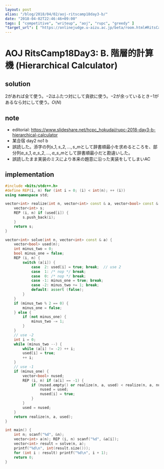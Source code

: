 ```yaml
---
layout: post
alias: "/blog/2018/04/02/aoj-ritscamp18day3-b/"
date: "2018-04-02T22:46:46+09:00"
tags: [ "competitive", "writeup", "aoj", "rupc", "greedy" ]
"target_url": [ "https://onlinejudge.u-aizu.ac.jp/beta/room.html#RitsCamp18Day3/problems/B" ]
---
```


# AOJ RitsCamp18Day3: B. 階層的計算機 (Hierarchical Calculator)

## solution

$2$があれば全て使う。$-2$はふたつ対にして貪欲に使う。$-2$が余っているとき$-1$があるなら対にして使う。$O(N)$

## note

-   editorial: <https://www.slideshare.net/hcpc_hokudai/rupc-2018-day3-b-hierarchical-calculator>
-   某合宿 day2 no1 b
-   誤読した。添字の列$s\_1, s\_2, \dots, s\_m$として辞書順最小を求めるところを、部分列$a\_{s\_1}, a\_{s\_2}, \dots, a\_{s\_m}$として辞書順最小だと勘違いした。
-   誤読したまま実装のミスにより本来の題意に沿った実装をしてしまいAC

## implementation

``` c++
#include <bits/stdc++.h>
#define REP(i, n) for (int i = 0; (i) < int(n); ++ (i))
using namespace std;

vector<int> realize(int n, vector<int> const & a, vector<bool> const & used) {
    vector<int> s;
    REP (i, n) if (used[i]) {
        s.push_back(i);
    }
    return s;
}

vector<int> solve(int n, vector<int> const & a) {
    vector<bool> used(n);
    int minus_two = 0;
    bool minus_one = false;
    REP (i, n) {
        switch (a[i]) {
            case  2: used[i] = true; break;  // use 2
            case  1: /* nop */ break;
            case  0: /* nop */ break;
            case -1: minus_one = true; break;
            case -2: minus_two += 1; break;
            default: assert (false);
        }
    }
    if (minus_two % 2 == 0) {
        minus_one = false;
    } else {
        if (not minus_one) {
            minus_two -= 1;
        }
    }
    // use -2
    int i = 0;
    while (minus_two --) {
        while (a[i] != -2) ++ i;
        used[i] = true;
        ++ i;
    }
    // use -1
    if (minus_one) {
        vector<bool> nused;
        REP (i, n) if (a[i] == -1) {
            if (nused.empty() or realize(n, a, used) < realize(n, a, nused)) {
                nused = used;
                nused[i] = true;
            }
        }
        used = nused;
    }
    return realize(n, a, used);
}

int main() {
    int n; scanf("%d", &n);
    vector<int> a(n); REP (i, n) scanf("%d", &a[i]);
    vector<int> result = solve(n, a);
    printf("%d\n", int(result.size()));
    for (int i : result) printf("%d\n", i + 1);
    return 0;
}
```
